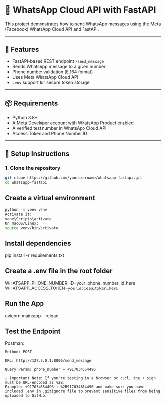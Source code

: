# 📩 WhatsApp Cloud API with FastAPI

This project demonstrates how to send WhatsApp messages using the Meta (Facebook) WhatsApp Cloud API and FastAPI.

---

## 🚀 Features

- FastAPI-based REST endpoint `/send_message`
- Sends WhatsApp message to a given number
- Phone number validation (E.164 format)
- Uses Meta WhatsApp Cloud API
- `.env` support for secure token storage

---

## 📦 Requirements

- Python 3.8+
- A Meta Developer account with WhatsApp Product enabled
- A verified test number in WhatsApp Cloud API
- Access Token and Phone Number ID

---

## 🔧 Setup Instructions

### 1. Clone the repository

```bash
git clone https://github.com/yourusername/whatsapp-fastapi.git
cd whatsapp-fastapi
```

## Create a virtual environment

```bash
python -m venv venv
Activate it:
venv\Scripts\activate
On macOS/Linux:
source venv/bin/activate
```
## Install dependencies

pip install -r requirements.txt

## Create a .env file in the root folder

WHATSAPP_PHONE_NUMBER_ID=your_phone_number_id_here
WHATSAPP_ACCESS_TOKEN=your_access_token_here

## Run the App

uvicorn main:app --reload

## Test the Endpoint
Postman:

    Method: POST

    URL: http://127.0.0.1:8000/send_message

    Query Param: phone_number = +917034654496

    ⚠️ Important Note: If you're testing in a browser or curl, the + sign must be URL-encoded as %2B.
    Example: +917034654496 → %2B917034654496 and make sure you have included .env in .gitignore file to prevent sensitive files from being uploaded to GitHub.

